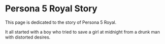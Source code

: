 # Persona 5 Royal Story
This page is dedicated to the story of Persona 5 Royal.

It all started with a boy who tried to save a girl at midnight from a drunk man with distorted desires.
